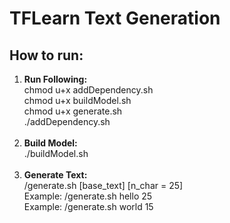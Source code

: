 # TFLearn Text Generation

<h2>How to run:</h2>
<ol type="1">
    <li>
        <strong>Run Following:</strong><br>
        chmod u+x addDependency.sh<br>
        chmod u+x buildModel.sh<br>
        chmod u+x generate.sh<br>
        ./addDependency.sh<br>
    </li><br>
    <li>
        <strong>Build Model:</strong><br>
        ./buildModel.sh <br>
    </li><br>
    <li>
        <strong>Generate Text:</strong><br>
        /generate.sh [base_text] [n_char = 25]<br>
        Example: /generate.sh hello 25 <br>
        Example: /generate.sh world 15 <br>
    </li><br>
</ol>

